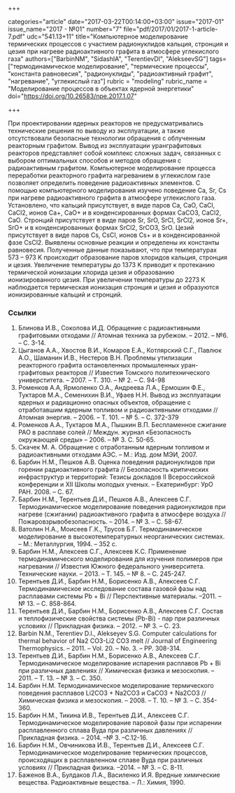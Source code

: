 +++

categories="article"
date="2017-03-22T00:14:00+03:00"
issue="2017-01"
issue_name="2017 - №01"
number="7"
file="pdf/2017/01/2017-1-article-7.pdf"
udc="541.13+11"
title="Компьютерное моделирование термических процессов с участием радионуклидов кальция, стронция и цезия при нагреве радиоактивного графита в атмосфере углекислого газа"
authors=["BarbinNM", "SidashIA", "TerentievDI", "AlekseevSG"]
tags=["термодинамическое моделирование", "термические процессы", "константа равновесия", "радионуклиды", "радиоактивный графит", "нагревание", "углекислый газ"]
rubric = "modeling"
rubric_name = "Моделирование процессов в объектах ядерной энергетики"
doi="https://doi.org/10.26583/npe.2017.1.07"

+++

При проектировании ядерных реакторов не предусматривались технические решения по выводу из эксплуатации, а также отсутствовали безопасные технологии обращения с облученным реакторным графитом. Вывод из эксплуатации уранграфитовых реакторов представляет собой комплекс сложных задач, связанных с выбором оптимальных способов и методов обращения с радиоактивным графитом. Компьютерное моделирование процесса переработки реакторного графита нагреванием в углекислом газе позволяет определить поведение радиоактивных элементов. С помощью компьютерного моделирования изучено поведение Ca, Sr, Cs при нагреве радиоактивного графита в атмосфере углекислого газа. Установлено, что кальций присутствует, в виде паров Ca, CaO, CaCl, CaCl2, ионов Ca+, CaO+ и в конденсированных формах CaCO3, CaCl2, CaO. Стронций присутствует в виде паров Sr, SrO, SrCl, SrCl2, ионов Sr+, SrO+ и в конденсированных формах SrCl2, SrCO3, SrO. Цезий присутствует в виде паров Cs, CsCl, ионов Cs+ и в конденсированной фазе CsCl2. Выявлены основные реакции и определены их константы равновесия. Полученные данные показывают, что при температурах 573 – 973 K происходит образование паров хлоридов кальция, стронция и цезия. Увеличение температуры до 1373 K приводит к протеканию термической ионизации хлорида цезия и образованию ионизированного цезия. При увеличении температуры до 2273 K наблюдается термическая ионизация стронция и цезия и образуются ионизированные кальций и стронций.

### Ссылки

1. Блинова И.В., Соколова И.Д. Обращение с радиоактивными графитовыми отходами // Атомная техника за рубежом. – 2012. – №6. – С. 3-14.
2. Цыганов А.А., Хвостов В.И., Комаров Е.А., Котлярский С.Г., Павлюк А.О., Шаманин И.В., Нестеров В.Н. Проблемы утилизации реакторного графита остановленных промышленных уран-графитовых реакторов // Известия Томского политехнического универститета. – 2007. – Т. 310. – № 2. – С. 94-98
3. Роменков А.А, Ярмоленко О.А., Андреева Л.А., Ермошин Ф.Е., Туктаров М.А., Семенихин В.И., Уфаев Н.Н. Вывод из эксплуатации ядерных и радиационно опасных объектов, обращение с отработавшим ядерным топливом и радиоактивными отходами // Атомная энергия. – 2006. – Т. 101. – № 5. – С. 372-379
4. Роменков А.А., Туктаров М.А., Пышкин В.П. Беспламенное сжигание РАО в расплаве солей // Междун. журнал «Безопасность окружающей среды» – 2006. – № 3. С. 50-65.
5. Скачек М. А. Обращение с отработанным ядерным топливом и радиоактивными отходами АЭС. – М.: Изд. дом МЭИ, 2007.
6. Барбин Н.М., Пешков А.В. Оценка поведения радионуклидов при горении радиоактивного графита // Безопасность критических инфраструктур и территорий: Тезисы докладов II Всероссийской конференции и XII Школы молодых ученых. – Екатеринбург: УрО РАН. 2008. – С. 67.
7. Барбин Н.М., Терентьев Д.И., Пешков А.В., Алексеев С.Г. Термодинамическое моделирование поведения радионуклидов при нагреве (сжигании) радиоактивного графита в атмосфере воздуха // Пожаровзрывобезопасность. – 2014. – № 3. – С. 58-67.
8. Ватолин Н.А., Моисеев Г.К., Трусов Б.Г. Термодинамическое моделирование в высокотемпературных неорганических системах. – М.: Металлургия, 1994. – 352 с.
9. Барбин Н.М., Алексеев С.Г., Алексеев К.С. Применение термодинамического моделирования для изучения полимеров при нагревании // Известия Южного федерального университета. Технические науки. – 2013. – Т. 145. – № 8. – С. 245-247.
10. Терентьев Д.И., Барбин Н.М., Борисенко А.В., Алексеев С.Г. Термодинамическое исследование состава газовой фазы над расплавами системы Pb + Bi // Перспективные материалы. –2011. – № 13. – С. 858-864.
11. Терентьев Д.И., Барбин Н.М., Борисенко А.В., Алексеев С.Г. Состав и теплофизические свойства системы (Pb-Bi) - пар при различных условиях // Прикладная физика. – 2012. – № 3. – С. 23.
12. Barbin N.M., Terentiev D.I., Alekseyev S.G. Computer calculations for thermal behavior of Na2 CO3-Li2 CO3 melt // Journal of Engineering Thermophysics. – 2011. – Vol. 20. – No. 3. – PP. 308-314.
13. Терентьев Д.И., Барбин Н.М., Борисенко А.В., Алексеев С.Г. Термодинамическое моделирование испарения расплавов Pb + Bi при различных давлениях // Химическая физика и мезоскопия. – 2011. – Т. 13. – № 3. – С. 350.
14. Барбин Н.М. Термодинамическое моделирование термического поведения расплавов Li2СO3 + Na2CO3 и CaCO3 + Na2CO3 // Химическая физика и мезоскопия. – 2008. – Т. 10. – № 3. – С. 354-360.
15. Барбин Н.М., Тикина И.В., Терентьев Д.И., Алексеев С.Г. Термодинамическое моделирование паровой фазы при испарении расплавленного сплава Вуда при различных давлениях // Прикладная физика. – 2014. –№ 3. –С.12-16.
16. Барбин Н.М., Овчиникова И.В., Терентьев Д.И., Алексеев С.Г. Термодинамическое моделирование термических процессов, происходящих в расплавленном сплаве Вуда при различных условиях // Прикладная физика. –2014. – № 3. – С. 8-11.
17. Баженов В.А., Булдаков Л.А., Василенко И.Я. Вредные химические вещества. Радиоактивные вещества. – Л.: Химия, 1990.
